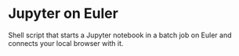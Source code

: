 # Jupyter on Euler

Shell script that starts a Jupyter notebook in a batch job on Euler and connects your local browser with it.